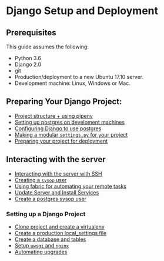 # Django Setup and Deployment

## Prerequisites
This guide assumes the following:

* Python 3.6
* Django 2.0
* git
* Production/deployment to a new Ubuntu 17.10 server.
* Development machine: Linux, Windows or Mac.


## Preparing Your Django Project:
- [Project structure + using pipenv](./project-structure.md)
- [Setting up postgres on develoment machines](./postgres-setup.md)
- [Configuring Django to use postgres](./django-postgres.md)
- [Making a modular `settings.py`
 for your project](./settings.md)
- [Preparing your project for deployment](./prepare.md)

## Interacting with the server
- [Interacting with the server with SSH](./using-ssh.md)
- [Creating a `sysop` user](./sysop.md)
- [Using fabric for automating your remote tasks](./fab.md)
- [Update Server and Install Services](./install-packages.md)
- [Create a postgres sysop user](./postgres-sysop.md)
### Setting up a Django Project
- [Clone project and create a virtualenv](./clone.md)
- [Create a production local_settings file ](./prod-settings.md)
- [Create a database and tables](./migrate.md)
- [Setup `uwsgi` and `nginx`](./uwsgi.md)
- [Automating upgrades](./upgrade.md)

